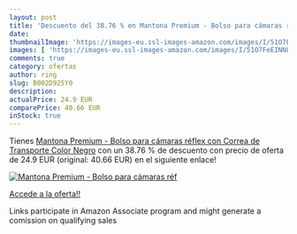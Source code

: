 ```yaml
---
layout: post
title: 'Descuento del 38.76 % en Mantona Premium - Bolso para cámaras réf'
date: 
thumbnailImage: 'https://images-eu.ssl-images-amazon.com/images/I/51O7FeEINNL._SL200_.jpg'
images: [ 'https://images-eu.ssl-images-amazon.com/images/I/51O7FeEINNL._SL200_.jpg' ]
comments: true
category: ofertas
author: ring
slug: B002D925Y0
description:
actualPrice: 24.9 EUR
comparePrice: 40.66 EUR
inStock: true
---
```


Tienes [Mantona Premium - Bolso para cámaras réflex con Correa de Transporte  Color Negro](https://www.amazon.es/dp/B002D925Y0/?tag=tolees-21) con un 38.76 % de descuento con precio de oferta de 24.9 EUR (original: 40.66 EUR) en el siguiente enlace!

[![Mantona Premium - Bolso para cámaras réf](https://images-eu.ssl-images-amazon.com/images/I/51O7FeEINNL._SL200_.jpg)](https://www.amazon.es/dp/B002D925Y0/?tag=tolees-21)

[Accede a la oferta!!](https://www.amazon.es/dp/B002D925Y0/?tag=tolees-21)

Links participate in Amazon Associate program and might generate a comission on qualifying sales


